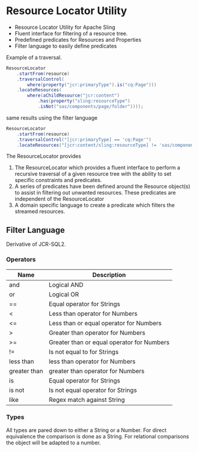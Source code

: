 # Resource Locator Utility

* Resource Locator Utility for Apache Sling 
* Fluent interface for filtering of a resource tree.
* Predefined predicates for Resources and Properties
* Filter language to easily define predicates

Example of a traversal.

```java
ResourceLocator
	.startFrom(resource)
	.traversalControl(
		where(property("jcr:primaryType").is("cq:Page")))
	.locateResources(
		where(aChildResource("jcr:content")
			.has(property("sling:resourceType")
			.isNot("sas/components/page/folder"))));
```

same results using the filter language

```java
ResourceLocator
    .startFrom(resource)
    .traversalControl("[jcr:primaryType] == 'cq:Page'")
    .locateResources("[jcr:content/sling:resourceType] != 'sas/components/page/folder'");
```


The ResourceLocator provides 

1. The ResourceLocator which provides a fluent interface to perform a recursive traversal of a given resource tree with the ability to set specific constraints and predicates.
2. A series of predicates have been defined around the Resource object(s) to assist in filtering out unwanted resources. These predicates are independent of the ResourceLocator
3. A domain specific language to create a predicate which filters the streamed resources.

## Filter Language
Derivative of JCR-SQL2.

### Operators

| Name         | Description                                |
| ---------    | --------------------------------           |
| and          | Logical AND                                |
| or           | Logical OR                                 |
| ==           | Equal operator for Strings                 |
| <            | Less than operator for Numbers             |
| <=           | Less than or equal operator for Numbers    |
| >            | Greater than operator for Numbers          |
| >=           | Greater than or equal operator for Numbers |
| !=           | Is not equal to for Strings                |
| less than    | less than operator for Numbers             |
| greater than | greater than operator for Numbers          |
| is           | Equal operator for Strings                 |
| is not       | Is not equal operator for Strings          |
| like         | Regex match against String                 |

### Types
All types are pared down to either a String or a Number. For direct equivalence the comparison is done as a String. For relational comparisons the object will be adapted to a number.



